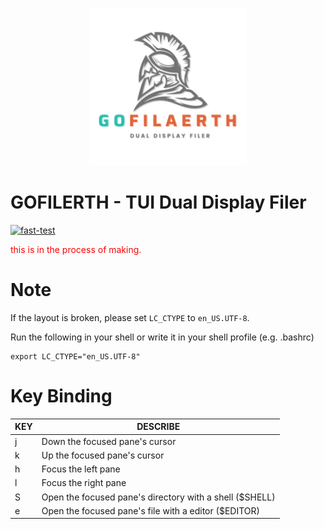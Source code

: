 <p align="center">
  <img src="./logo.png" width="50%" alt="GOFILERTH LOGO"/> <br>
</p>


# GOFILERTH - TUI Dual Display Filer

[![fast-test](https://github.com/harusame0616/GoFilerth/actions/workflows/fast-test.yml/badge.svg)](https://github.com/harusame0616/GoFilerth/actions/workflows/fast-test.yml)


<font color="red">this is in the process of making.</font>

# Note
If the layout is broken, please set `LC_CTYPE` to `en_US.UTF-8`.

Run the following in your shell or write it in your shell profile (e.g. .bashrc)
```shell
export LC_CTYPE="en_US.UTF-8"
```



# Key Binding

| KEY | DESCRIBE                                                |
| --- | ------------------------------------------------------- |
| j   | Down the focused pane's cursor                          |
| k   | Up the focused pane's cursor                            |
| h   | Focus the left pane                                     |
| l   | Focus the right pane                                    |
| S   | Open the focused pane's directory with a shell ($SHELL) |
| e   | Open the focused pane's file with a editor ($EDITOR)    |
